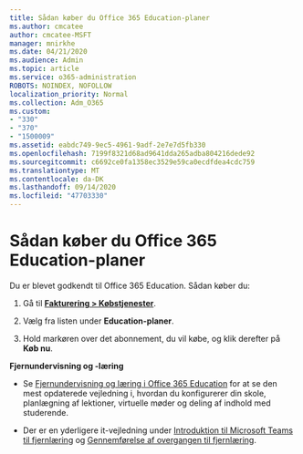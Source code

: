 ```yaml
---
title: Sådan køber du Office 365 Education-planer
ms.author: cmcatee
author: cmcatee-MSFT
manager: mnirkhe
ms.date: 04/21/2020
ms.audience: Admin
ms.topic: article
ms.service: o365-administration
ROBOTS: NOINDEX, NOFOLLOW
localization_priority: Normal
ms.collection: Adm_O365
ms.custom:
- "330"
- "370"
- "1500009"
ms.assetid: eabdc749-9ec5-4961-9adf-2e7e7d5fb330
ms.openlocfilehash: 7199f8321d68ad9641dda265adba804216dede92
ms.sourcegitcommit: c6692ce0fa1358ec3529e59ca0ecdfdea4cdc759
ms.translationtype: MT
ms.contentlocale: da-DK
ms.lasthandoff: 09/14/2020
ms.locfileid: "47703330"
---
```

# <a name="how-to-purchase-office-365-education-plans"></a>Sådan køber du Office 365 Education-planer

Du er blevet godkendt til Office 365 Education.  Sådan køber du:

1. Gå til **[Fakturering > Købstjenester](https://portal.office.com/AdminPortal/Home#/catalog)**.

2. Vælg fra listen under **Education-planer**.

3. Hold markøren over det abonnement, du vil købe, og klik derefter på **Køb nu**.

**Fjernundervisning og -læring**

- Se [Fjernundervisning og læring i Office 365 Education](https://support.office.com/article/remote-teaching-and-learning-in-office-365-education-f651ccae-7b65-478b-8366-51bb884025c4) for at se den mest opdaterede vejledning i, hvordan du konfigurerer din skole, planlægning af lektioner, virtuelle møder og deling af indhold med studerende.

- Der er en yderligere it-vejledning under [Introduktion til Microsoft Teams til fjernlæring](https://docs.microsoft.com/MicrosoftTeams/remote-learning-edu) og [Gennemførelse af overgangen til fjernlæring](https://www.microsoft.com/education/remote-learning).
